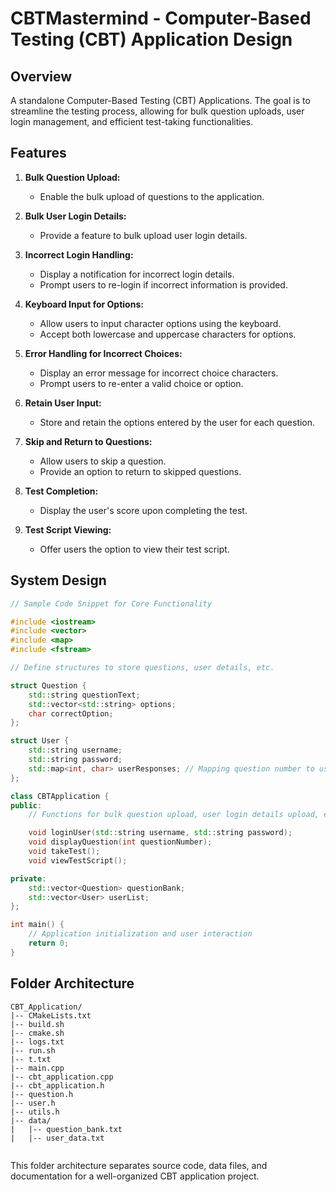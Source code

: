 # CBTMastermind -  Computer-Based Testing (CBT) Application Design


## Overview
A standalone Computer-Based Testing (CBT) Applications. The goal is to streamline the testing process, allowing for bulk question uploads, user login management, and efficient test-taking functionalities.

## Features
1. **Bulk Question Upload:**
    - Enable the bulk upload of questions to the application.
    
2. **Bulk User Login Details:**
    - Provide a feature to bulk upload user login details.

3. **Incorrect Login Handling:**
    - Display a notification for incorrect login details.
    - Prompt users to re-login if incorrect information is provided.

4. **Keyboard Input for Options:**
    - Allow users to input character options using the keyboard.
    - Accept both lowercase and uppercase characters for options.

5. **Error Handling for Incorrect Choices:**
    - Display an error message for incorrect choice characters.
    - Prompt users to re-enter a valid choice or option.

6. **Retain User Input:**
    - Store and retain the options entered by the user for each question.

7. **Skip and Return to Questions:**
    - Allow users to skip a question.
    - Provide an option to return to skipped questions.

8. **Test Completion:**
    - Display the user's score upon completing the test.

9. **Test Script Viewing:**
    - Offer users the option to view their test script.

## System Design

```cpp
// Sample Code Snippet for Core Functionality

#include <iostream>
#include <vector>
#include <map>
#include <fstream>

// Define structures to store questions, user details, etc.

struct Question {
    std::string questionText;
    std::vector<std::string> options;
    char correctOption;
};

struct User {
    std::string username;
    std::string password;
    std::map<int, char> userResponses; // Mapping question number to user's chosen option
};

class CBTApplication {
public:
    // Functions for bulk question upload, user login details upload, etc.

    void loginUser(std::string username, std::string password);
    void displayQuestion(int questionNumber);
    void takeTest();
    void viewTestScript();

private:
    std::vector<Question> questionBank;
    std::vector<User> userList;
};

int main() {
    // Application initialization and user interaction
    return 0;
}
```

## Folder Architecture

```
CBT_Application/
|-- CMakeLists.txt
|-- build.sh
|-- cmake.sh
|-- logs.txt
|-- run.sh
|-- t.txt
|-- main.cpp
|-- cbt_application.cpp
|-- cbt_application.h
|-- question.h
|-- user.h
|-- utils.h
|-- data/
|   |-- question_bank.txt
|   |-- user_data.txt


```

This folder architecture separates source code, data files, and documentation for a well-organized CBT application project.